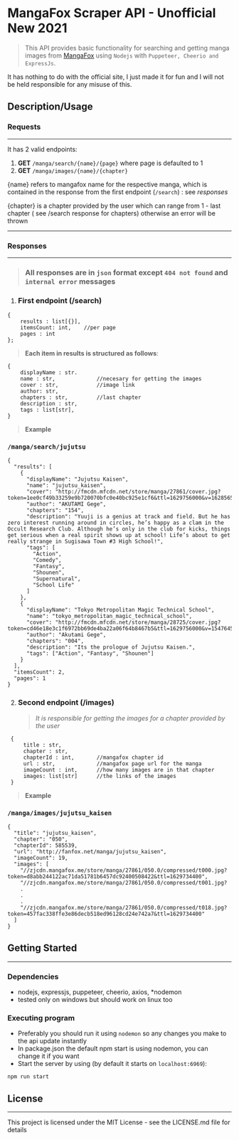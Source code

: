 # MangaFox Scraper API - Unofficial New 2021

> This API provides basic functionality for searching and getting manga images from [MangaFox](fanfox.net) using `Nodejs` with `Puppeteer, Cheerio and ExpressJs`.

It has nothing to do with the official site, I just made it for fun and I will not be held responsible for any misuse of this.

## Description/Usage

### **Requests**

---

It has 2 valid endpoints:

1. **GET** `/manga/search/{name}/{page}` where page is defaulted to 1
2. **GET** `/manga/images/{name}/{chapter}`

{name} refers to mangafox name for the respective manga, which is contained in the response from the first endpoint (`/search`) : see _responses_

{chapter} is a chapter provided by the user which can range from 1 - last chapter ( see /search response for chapters) otherwise an error will be thrown

---

### **Responses**

---

> ### All responses are in `json` format except `404 not found` and `internal error` messages

1. ### **First endpoint (/search)**

```
{
    results : list[{}],
    itemsCount: int,    //per page
    pages : int
};
```

> **Each item in results is structured as follows**:

```
{
    displayName : str.
    name : str,             //necesary for getting the images
    cover : str,            //image link
    author: str,
    chapters : str,         //last chapter
    description : str,
    tags : list[str],
}
```

> **Example**

### `/manga/search/jujutsu`

```
{
  "results": [
    {
      "displayName": "Jujutsu Kaisen",
      "name": "jujutsu_kaisen",
      "cover": "http://fmcdn.mfcdn.net/store/manga/27861/cover.jpg?token=1ee0cf49b33259e9b720070bfc0e40bc925e1cf6&ttl=1629756000&v=1628565964",
      "author": "AKUTAMI Gege",
      "chapters": "154",
      "description": "Yuuji is a genius at track and field. But he has zero interest running around in circles, he’s happy as a clam in the Occult Research Club. Although he’s only in the club for kicks, things get serious when a real spirit shows up at school! Life’s about to get really strange in Sugisawa Town #3 High School!",
      "tags": [
        "Action",
        "Comedy",
        "Fantasy",
        "Shounen",
        "Supernatural",
        "School Life"
      ]
    },
    {
      "displayName": "Tokyo Metropolitan Magic Technical School",
      "name": "tokyo_metropolitan_magic_technical_school",
      "cover": "http://fmcdn.mfcdn.net/store/manga/28725/cover.jpg?token=cd46e18e3c1f6972bb69de4ba22a06f64b8467b5&ttl=1629756000&v=1547645682",
      "author": "Akutami Gege",
      "chapters": "004",
      "description": "Its the prologue of Jujutsu Kaisen.",
      "tags": ["Action", "Fantasy", "Shounen"]
    }
  ],
  "itemsCount": 2,
  "pages": 1
}
```

2. ### **Second endpoint (/images)**
   > _It is responsible for getting the images for a chapter provided by the user_

```
 {
     title : str,
     chapter : str,
     chapterId : int,       //mangafox chapter id
     url : str,             //mangafox page url for the manga
     imageCount : int,      //how many images are in that chapter
     images: list[str]      //the links of the images
 }
```

> **Example**

### `/manga/images/jujutsu_kaisen`

```
{
  "title": "jujutsu_kaisen",
  "chapter": "050",
  "chapterId": 585539,
  "url": "http://fanfox.net/manga/jujutsu_kaisen",
  "imageCount": 19,
  "images": [
    "//zjcdn.mangafox.me/store/manga/27861/050.0/compressed/t000.jpg?token=d8abb244122ac71da51781b6457dc92400508422&ttl=1629734400",
    "//zjcdn.mangafox.me/store/manga/27861/050.0/compressed/t001.jpg?
    .
    .
    .
    "//zjcdn.mangafox.me/store/manga/27861/050.0/compressed/t018.jpg?token=457fac338ffe3e86decb518ed96128cd24e742a7&ttl=1629734400"
  ]
}
```

## Getting Started

---

### Dependencies

- nodejs, expressjs, puppeteer, cheerio, axios, \*nodemon
- tested only on windows but should work on linux too

### Executing program

- Preferably you should run it using `nodemon` so any changes you make to the api update instantly
- In package.json the default npm start is using nodemon, you can change it if you want
- Start the server by using (by default it starts on `localhost:6969`):

```
npm run start
```

## License

---

This project is licensed under the MIT License - see the LICENSE.md file for details
